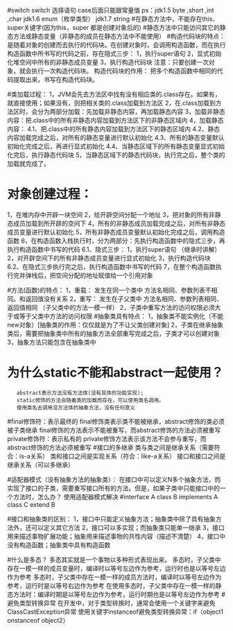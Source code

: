 #switch 
    switch 选择语句 case后面只能跟常量值
        ps：jdk1.5 byte ,short ,int ,char
            jdk1.6 enum（枚举类型）
            jdk1.7 string 
#在静态方法中，不能存在this、super关键字(因为this，super 都是创建对象后的)
#静态方法中只能访问其它的静态方法或静态变量（非静态的成员在静态方法中不能使用）
#构造代码块的特点：
     是随着对象的创建而去执行的代码块。在创建对象时，会调用构造函数，而在执行构造函数中所书写的代码之前，存在隐式三步：
 1，执行super语句
 2，显式初始化堆空间中所有的非静态成员变量
 3，执行构造代码块
     注意：只要创建一次对象，就会执行一次构造代码块。 
 构造代码块的作用： 把多个构造函数中相同的代码提取出来，书写在构造代码块。
 
#类加载过程：
 1，JVM会先去方法区中找有没有相应类的.class存在。如果有，就直接使用；如果没有，则把相关类的.class加载到方法区
 2，在.class加载到方法区时，会分为两部分加载：先加载非静态内容，再加载静态内容
 3，加载非静态内容：把.class中的所有非静态内容加载到方法区下的非静态区域内
 4，加载静态内容：
 4.1、把.class中的所有静态内容加载到方法区下的静态区域内
 4.2、静态内容加载完成之后，对所有的静态变量进行默认初始化
 4.3、所有的静态变量默认初始化完成之后，再进行显式初始化
 4.4、当静态区域下的所有静态变量显式初始化完后，执行静态代码块
 5，当静态区域下的静态代码块，执行完之后，整个类的加载就完成了。
 
# 对象创建过程：
 1，在堆内存中开辟一块空间
 2，给开辟空间分配一个地址
 3，把对象的所有非静态成员加载到所开辟的空间下
 4，所有的非静态成员加载完成之后，对所有非静态成员变量进行默认初始化
 5，所有非静态成员变量默认初始化完成之后，调用构造函数
 6，在构造函数入栈执行时，分为两部分：先执行构造函数中的隐式三步，再执行构造函数中书写的代码
 6.1、隐式三步：
 1，执行super语句     （继承时讲解）
 2，对开辟空间下的所有非静态成员变量进行显式初始化
 3，执行构造代码块
    6.2、在隐式三步执行完之后，执行构造函数中书写的代码
 7，在整个构造函数执行完并弹栈后，把空间分配的地址赋值给一个引用对象
 
#方法(函数)的特点：
     1，重载： 发生在同一个类中
        方法名相同、参数列表不相同。和返回值没有关系
     2，重写： 发生在子父类中
           方法名相同、参数列表相同、返回值相同 （子父类中的方法一模一样）
           2，子类中重写方法的访问权限必须大于或等于父类中方法的访问权限
#抽象类具有特点：
     1，抽象类不能实例化（不能new对象）[抽象类的作用：仅仅就是为了不让父类创建对象]
     2，子类在继承抽象类后，需要把抽象类中所有的抽象方法全部重写完成之后，子类才可以创建对象
     3，抽象方法只能包含在抽象类中
# 为什么static不能和abstract一起使用？
       abstract表示方法没有方法体(没有具体的功能实现);
       static修饰的方法会随着类的加载而存在，可以使用类名调用。
       使用类名去调用没方法体的抽象方法，没有任何意义
  
#final修饰符：表示最终的
    final修饰类表示类不能被继承，abstract修饰的类必须被子类继承
    final修饰的方法表示不能被重写，而abstract修饰的方法必须被重写
    private修饰符：表示私有的
    private修饰方法表示该方法不会参与重写，而abstract修饰的方法必须被重写
#接口的多继承
    类与类之间是继承关系（需要符合：is-a关系）
    类和接口之间是实现关系（符合：like-a关系）
    接口和接口之间是继承关系（可以多继承）
    
#适配器模式（没有抽象方法的抽象类）： 
   在接口中可以定义N多个抽象方法，而实现了接口的子类，需要重写接口所有的方法。但是，如果子类中只能接口中的一个方法时，怎么办？
    使用适配器模式解决
    #interface A       class B implements A      class  C  extend B 
    
#接口和抽象类的区别：
1，接口中只能定义抽象方法；抽象类中除了具有抽象方法外，还可以定义其它方法
2，接口可以多实现；而抽象类只能单一继承
3，接口用来描述事物扩展功能；抽象用来描述事物的共性内容（描述不清楚）
4，接口中没有构造函数；抽象类中具有构造函数

#什么是多态？
    多态其实就是一个事物以多种形式表现出来。
    多态时，子父类中存在一模一样的成员变量时，编译时以等号左边作为参考，运行时也是以等号左边作为参考
    多态时，子父类中存在一模一样的成员方法时，编译时以等号左边作为参考，运行时是以等号右边作为参考
    在使用多态时，子父类中存在一模一样的静态方法时：编译时期是以等号左边作为参考，运行时期也是以等号左边作为参考
#避免类型转换异常
在开发中，对于类型转换时，通常会使用一个关键字来避免ClassCastException异常
使用关键字instanceof避免类型转换异常：if（object1 onstanceof  object2）
    
    
    
    

    